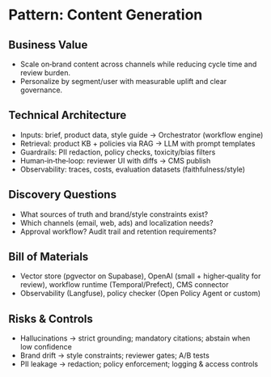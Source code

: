 # Pattern: Content Generation

## Business Value
- Scale on‑brand content across channels while reducing cycle time and review burden.
- Personalize by segment/user with measurable uplift and clear governance.

## Technical Architecture
- Inputs: brief, product data, style guide → Orchestrator (workflow engine)
- Retrieval: product KB + policies via RAG → LLM with prompt templates
- Guardrails: PII redaction, policy checks, toxicity/bias filters
- Human‑in‑the‑loop: reviewer UI with diffs → CMS publish
- Observability: traces, costs, evaluation datasets (faithfulness/style)

## Discovery Questions
- What sources of truth and brand/style constraints exist?
- Which channels (email, web, ads) and localization needs?
- Approval workflow? Audit trail and retention requirements?

## Bill of Materials
- Vector store (pgvector on Supabase), OpenAI (small + higher‑quality for review), workflow runtime (Temporal/Prefect), CMS connector
- Observability (Langfuse), policy checker (Open Policy Agent or custom)

## Risks & Controls
- Hallucinations → strict grounding; mandatory citations; abstain when low confidence
- Brand drift → style constraints; reviewer gates; A/B tests
- PII leakage → redaction; policy enforcement; logging & access controls
